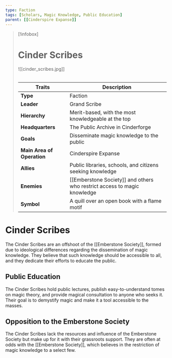 ```yaml
---
type: Faction
tags: [Scholars, Magic Knowledge, Public Education]
parent: [[Cinderspire Expanse]]
---
```

> [!infobox]
> # Cinder Scribes
> ![[cinder_scribes.jpg]]
> ######
> | Traits         | Description                                                                                                                           |
> | -------------- | ------------------------------------------------------------------------------------------------------------------------------------- |
> | **Type** | Faction |
> | **Leader** | Grand Scribe |
> | **Hierarchy** | Merit-based, with the most knowledgeable at the top |
> | **Headquarters** | The Public Archive in Cinderforge |
> | **Goals** | Disseminate magic knowledge to the public |
> | **Main Area of Operation** | Cinderspire Expanse |
> | **Allies** | Public libraries, schools, and citizens seeking knowledge |
> | **Enemies** | [[Emberstone Society]] and others who restrict access to magic knowledge |
> | **Symbol** | A quill over an open book with a flame motif |
# Cinder Scribes

The Cinder Scribes are an offshoot of the [[Emberstone Society]], formed due to ideological differences regarding the dissemination of magic knowledge. They believe that such knowledge should be accessible to all, and they dedicate their efforts to educate the public.

## Public Education

The Cinder Scribes hold public lectures, publish easy-to-understand tomes on magic theory, and provide magical consultation to anyone who seeks it. Their goal is to demystify magic and make it a tool accessible to the masses.

## Opposition to the Emberstone Society

The Cinder Scribes lack the resources and influence of the Emberstone Society but make up for it with their grassroots support. They are often at odds with the [[Emberstone Society]], which believes in the restriction of magic knowledge to a select few.